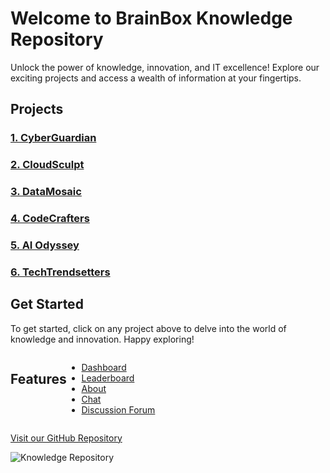 # Welcome to BrainBox Knowledge Repository

Unlock the power of knowledge, innovation, and IT excellence! Explore our exciting projects and access a wealth of information at your fingertips.

## Projects

### [1. CyberGuardian](cyberguardian.md)

### [2. CloudSculpt](cloudsculpt.md)

### [3. DataMosaic](datamosaic.md)

### [4. CodeCrafters](codecrafters.md)

### [5. AI Odyssey](aiodyssey.md)

### [6. TechTrendsetters](techtrendsetters.md)

## Get Started

To get started, click on any project above to delve into the world of knowledge and innovation. Happy exploring!

<div style="display: flex;">

## Features

- [Dashboard](index.md)
- [Leaderboard](leaderboard.md)
- [About](about.md)
- [Chat](chat.md)
- [Discussion Forum](discussion.md)

</div>

[Visit our GitHub Repository](https://github.com/your-organization-name/your-knowledge-repo)

![Knowledge Repository](repository-image.png)

